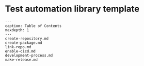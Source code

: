 # Test automation library template

```{toctree}
---
caption: Table of Contents
maxdepth: 1
---
create-repository.md
create-package.md
link-repo.md
enable-cicd.md
development-process.md
make-release.md
```